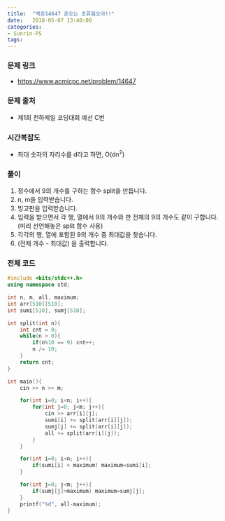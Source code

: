 ```yaml
---
title:  "백준14647 준오는 조류혐오야!!"
date:   2018-05-07 13:40:00
categories:
- Sunrin-PS
tags:
---
```


### 문제 링크
* https://www.acmicpc.net/problem/14647

### 문제 출처
* 제1회 천하제일 코딩대회 예선 C번

### 시간복잡도
* 최대 숫자의 자리수를 d라고 하면, O(dn<sup>2</sup>)

### 풀이
1. 정수에서 9의 개수를 구하는 함수 split을 만듭니다.
2. n, m을 입력받습니다.
3. 빙고판을 입력받습니다.
4. 입력을 받으면서 각 행, 열에서 9의 개수와 판 전체의 9의 개수도 같이 구합니다. (미리 선언해놓은 split 함수 사용)
5. 각각의 행, 열에 포함된 9의 개수 중 최대값을 찾습니다.
6. (전체 개수 - 최대값) 을 출력합니다.

### 전체 코드
```cpp
#include <bits/stdc++.h>
using namespace std;

int n, m, all, maximum;
int arr[510][510];
int sumi[510], sumj[510];

int split(int n){
	int cnt = 0;
	while(n > 0){
		if(n%10 == 9) cnt++;
		n /= 10;
	}
	return cnt;
}

int main(){
	cin >> n >> m;

	for(int i=0; i<n; i++){
		for(int j=0; j<m; j++){
			cin >> arr[i][j];
			sumi[i] += split(arr[i][j]);
			sumj[j] += split(arr[i][j]);
			all += split(arr[i][j]);
		}
	}

	for(int i=0; i<n; i++){
		if(sumi[i] > maximum) maximum=sumi[i];
	}

	for(int j=0; j<m; j++){
		if(sumj[j]>maximum) maximum=sumj[j];
	}
	printf("%d", all-maximum);
}
```
